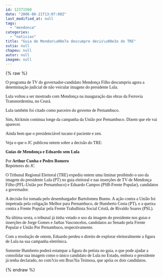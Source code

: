 ```yaml
---
id: 12371560
date: "2006-08-21T13:07:00Z"
last_modified_at: null
tags:
  - "mendonca"
categories:
  - "noticias"
title: "Guia de Mendon\u00e7a descumpre decis\u00e3o do TRE"
sutia: null
chapeu: null
autor: null
imagem: null
---
```

{% raw %}
<p><P><FONT face=Verdana>O programa de TV do governador-candidato Mendonça Filho descumpriu agora a determinação judicial de não veicular imagens do presidente Lula.</FONT></P></p>
<p><P><FONT face=Verdana>Lula voltou a ser mostrado com Mendonça na inauguração das obras da Ferrovia Transnordestina, no Ceará. </FONT></P></p>
<p><P><FONT face=Verdana>Lula também foi citado como parceiro do governo de Pernambuco.</FONT></P></p>
<p><P><FONT face=Verdana>Sim, Alckmin continua longe da campanha da União por Pernambuco. Dizem que ele vai aparecer. </FONT></P></p>
<p><P><FONT face=Verdana>Ainda bem que o presidenciável tucano é paciente e zen.</FONT></P></p>
<p><P><FONT face=Verdana>Veja o que o JC publicou ontem sobre a decisão do TRE:</FONT></P></p>
<p><P><FONT face=Verdana><STRONG>Guias de Mendonça e Eduardo sem Lula <BR></STRONG></P></p>
<p><P>Por<STRONG> Arthur Cunha e Pedro Romero<BR></STRONG>Repórteres do JC</P></FONT></p>
<p><P><FONT face=Verdana>O Tribunal Regional Eleitoral (TRE) expediu ontem uma liminar proibindo o uso da imagem do presidente Lula (PT) no guia eleitoral e nas inserções de TV de Mendonça Filho (PFL-União por Pernambuco) e Eduardo Campos (PSB-Frente Popular), candidatos a governador. </FONT></P></p>
<p><P><FONT face=Verdana>A decisão foi tomada pelo desembargador Bartolomeu Bueno. A ação contra a União foi impetrada pela coligação Melhor para Pernambuco, de Humberto Costa (PT), e a queixa contra a Frente Popular pela Frente Trabalhista Social Cristã, de Rivaldo Soares (PSL). </FONT></P></p>
<p><P><FONT face=Verdana>Na última sexta, o tribunal já tinha vetado o uso da imagem do presidente nos guias e inserções de Jorge Gomes e Jarbas Vasconcelos, candidatos ao Senado pela Frente Popular e União Por Pernambuco, respectivamente. </FONT></P></p>
<p><P><FONT face=Verdana>Com a resolução de ontem, Eduardo perdeu o direito de explorar eleitoralmente a figura de Lula na sua campanha eletrônica. </FONT></P></p>
<p><P><FONT face=Verdana>Somente Humberto poderá estampar a figura do petista no guia, o que pode ajudar a consolidar sua imagem como o único candidato de Lula no Estado, embora o presidente já tenha declarado, no com?cio em Bras?lia Teimosa, que apóia os dois candidatos.</FONT></P> </p>
{% endraw %}